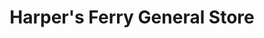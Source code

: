 ---
title: "Harper's Ferry General Store"
url: /harpers-ferry/harpers-ferry-general-store/
shop: Outdoor
---